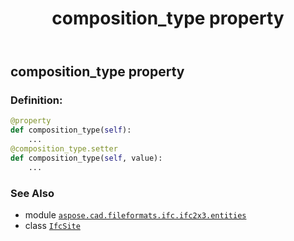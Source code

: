 ﻿---
title: composition_type property
second_title: Aspose.CAD for Python via .NET API References
description: 
type: docs
weight: 40
url: /python-net/aspose.cad.fileformats.ifc.ifc2x3.entities/ifcsite/composition_type/
is_root: false
---

## composition_type property

### Definition:
```python
@property
def composition_type(self):
    ...
@composition_type.setter
def composition_type(self, value):
    ...
```

### See Also
* module [`aspose.cad.fileformats.ifc.ifc2x3.entities`](../../)
* class [`IfcSite`](/cad/python-net/aspose.cad.fileformats.ifc.ifc2x3.entities/ifcsite)
